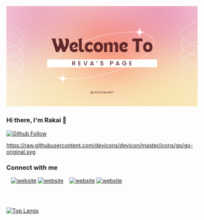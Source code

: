 ![Hi](https://github.com/revaniputeri/revaniputeri/blob/master/img/header2.png)

### Hi there, I'm Rakai 🍬

<!-- [![Twitter Follow](https://img.shields.io/twitter/follow/revaniputeri?color=1DA1F2&logo=twitter&style=for-the-badge)](https://twitter.com/revaniputeri) -->
[![Github Follow](https://img.shields.io/github/followers/rakaiseto?color=1DA1F2&label=Github&logo=github&style=for-the-badge)](https://github.com/revaniputeri)

https://raw.githubusercontent.com/devicons/devicon/master/icons/go/go-original.svg

### Connect with me

<!-- [![website](./img/globe-light.svg)](https://codestackr.com#gh-light-mode-only)
[![website](./img/globe-dark.svg)](https://codestackr.com#gh-dark-mode-only) -->

&nbsp;&nbsp;
[![website](./img/linkedin-light.svg)](https://linkedin.com/in/rakss101#gh-light-mode-only)
[![website](./img/linkedin-dark.svg)](https://linkedin.com/in/rakss101#gh-dark-mode-only)
&nbsp;&nbsp;
[![website](./img/instagram-light.svg)](https://instagram.com/rakaiseto#gh-light-mode-only)
[![website](./img/instagram-dark.svg)](https://instagram.com/rakaiseto#gh-dark-mode-only)

[Instagram]: https://www.instagram.com/rakss101/
[LinkedIn]: https://www.linkedin.com/in/rakaiseto/

<br></br>
<!-- [![Github Stats](https://github-readme-stats.dipanjanpanja6.vercel.app/api?username=revaniputeri&show_icons=true&hide_border=true&count_private=true&theme=dark&hide=issues)](https://github.com/revaniputeri) -->
[![Top Langs](https://github-readme-stats.vercel.app/api/top-langs/?username=rakaiseto&layout=compact)](https://github.com/rakaiseto)
<br></br>

<!-- ![Anurag's GitHub stats](https://github-readme-stats.vercel.app/api?username=revaniputeri&show_icons=true&theme=radical) -->
<!--


Here are some ideas to get you started:

- 🔭 I’m currently working on ...
- 🌱 I’m currently learning ...
- 👯 I’m looking to collaborate on ...
- 🤔 I’m looking for help with ...
- 💬 Ask me about ...
- 📫 How to reach me: ...
- 😄 Pronouns: ...
- ⚡ Fun fact: ...
-->
